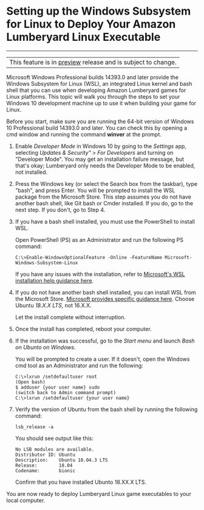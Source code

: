 # Setting up the Windows Subsystem for Linux to Deploy Your Amazon Lumberyard Linux Executable<a name="linux-build-lumberyard-executable-wsl"></a>


****  

|  | 
| --- |
| This feature is in [preview](https://docs.aws.amazon.com/lumberyard/latest/userguide/ly-glos-chap.html#preview) release and is subject to change\.  | 

Microsoft Windows Professional builds 14393\.0 and later provide the Windows Subsystem for Linux \(WSL\), an integrated Linux kernel and bash shell that you can use when developing Amazon Lumberyard games for Linux platforms\. This topic will walk you through the steps to set your Windows 10 development machine up to use it when building your game for Linux\.

Before you start, make sure you are running the 64\-bit version of Windows 10 Professional build 14393\.0 and later\. You can check this by opening a cmd window and running the command **winver** at the prompt\.

1. Enable *Developer Mode* in Windows 10 by going to the *Settings* app, selecting *Updates & Security" > For Developers* and turning on "Developer Mode"\. You may get an installation failure message, but that's okay; Lumberyard only needs the Developer Mode to be enabled, not installed\.

1. Press the Windows key \(or select the Search box from the taskbar\), type "bash", and press Enter\. You will be prompted to install the WSL package from the Microsoft Store\. This step assumes you do not have another bash shell, like Git bash or Cmder installed\. If you do, go to the next step\. If you don't, go to Step 4\.

1. If you have a bash shell installed, you must use the PowerShell to install WSL\.

   Open PowerShell \(PS\) as an Administrator and run the following PS command:

   ```
   C:\>Enable-WindowsOptionalFeature -Online -FeatureName Microsoft-Windows-Subsystem-Linux
   ```

   If you have any issues with the installation, refer to [Microsoft's WSL installation help guidance here](https://msdn.microsoft.com/en-us/commandline/wsl/install_guide)\.

1. If you do not have another bash shell installed, you can install WSL from the Microsoft Store\. [Microsoft provides specific guidance here](https://docs.microsoft.com/en-us/windows/wsl/install-win10)\. Choose Ubuntu *18\.X\.X LTS*, not 16\.X\.X\.

   Let the install complete without interruption\.

1. Once the install has completed, reboot your computer\.

1. If the installation was successful, go to the *Start menu* and launch *Bash on Ubunto on Windows*\.

   You will be prompted to create a user\. If it doesn't, open the Windows cmd tool as an Administrator and run the following:

   ```
   C:\>lxrun /setdefaultuser root
   (Open bash)
   $ adduser {your user name} sudo
   (switch back to Admin command prompt)
   C:\>lxrun /setdefaultuser {your user name}
   ```

1. Verify the version of Ubuntu from the bash shell by running the following command:

   ```
   lsb_release -a
   ```

   You should see output like this:

   ```
   No LSB modules are available.
   Distributor ID: Ubuntu
   Description:    Ubuntu 18.04.3 LTS
   Release:        18.04
   Codename:       bionic
   ```

   Confirm that you have installed Ubunto 18\.XX\.X LTS\.

You are now ready to deploy Lumberyard Linux game executables to your local computer\.